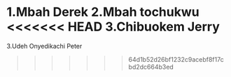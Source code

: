 1.Mbah Derek
2.Mbah tochukwu
<<<<<<< HEAD
3.Chibuokem Jerry
=======
3.Udeh Onyedikachi Peter

>>>>>>> 64d1b52d26bf1232c9acebf8f17cbd2dc664b3ed
